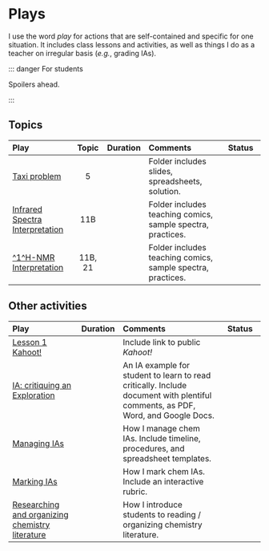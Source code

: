 # Plays

I use the word *play* for actions that are self-contained and specific for one situation.  It includes class lessons and activities, as well as things I do as a teacher on irregular basis (*e.g.*, grading IAs).

::: danger For students

Spoilers ahead.

:::

## Topics

| Play                                           |  Topic  |          Duration          | Comments                                                    |         Status<img width=150/>         |
|:-----------------------------------------------|:-------:|:--------------------------:|:------------------------------------------------------------|:--------------------------------------:|
| [Taxi problem](./plays/taxi/)                  |    5    | <Duration time='70 min' /> | Folder includes slides, spreadsheets, solution.             | <CompletionStatus :percentage='10' />  |
| [Infrared Spectra Interpretation](./plays/IR/) |   11B   | <Duration time='60 min' /> | Folder includes teaching comics, sample spectra, practices. | <CompletionStatus :percentage='100' /> |
| [^1^H-NMR Interpretation](./plays/NMR/)        | 11B, 21 | <Duration time='80 min' /> | Folder includes teaching comics, sample spectra, practices. | <CompletionStatus :percentage='20' />  |

## Other activities

| Play | Duration | Comments | Status<img width=150/>  |
|:-----|:--------:|:---------|:----------------:|
| [Lesson 1 Kahoot!](./plays/lesson1kahoot/) | <Duration time='15 min' /> | Include link to public _Kahoot!_ | <CompletionStatus :percentage='70' /> |
| [IA: critiquing an Exploration](../../../chem/IA/critique-ex) | <Duration time='25 min' /> | An IA example for student to learn to read critically.  Include document with plentiful comments, as PDF, Word, and Google Docs. | <CompletionStatus :percentage='100' /> |
| [Managing IAs](./plays/managing-IA/) | <Duration time='days' /> | How I manage chem IAs.  Include timeline, procedures, and spreadsheet templates. | <CompletionStatus :percentage='85' /> |
| [Marking IAs](./plays/marking-IA/) | <Duration time='days' /> | How I mark chem IAs.  Include an interactive rubric. | <CompletionStatus :percentage='40' /> |
| [Researching and organizing chemistry literature](./plays/literature/) | <Duration time='70 min' /> | How I introduce students to reading / organizing chemistry literature. | <CompletionStatus :percentage='40' /> |